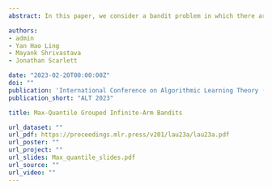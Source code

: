 ```yaml
---
abstract: In this paper, we consider a bandit problem in which there are a number of groups each consisting of infinitely many arms. Whenever a new arm is requested from a given group, its mean reward is drawn from an unknown reservoir distribution (different for each group), and the uncertainty in the arm’s mean reward can only be reduced via subsequent pulls of the arm. The goal is to identify the infinite-arm group whose reservoir distribution has the highest (1−α)-quantile (e.g., median if α=1/2), using as few total arm pulls as possible. We introduce a two-step algorithm that first requests a fixed number of arms from each group and then runs a finite-arm grouped max-quantile bandit algorithm. We characterize both the instance-dependent and worst-case regret, and provide a matching lower bound for the latter, while discussing various strengths, weaknesses, algorithmic improvements, and potential lower bounds associated with our instance-dependent upper bounds.

authors:
- admin
- Yan Hao Ling
- Mayank Shrivastava
- Jonathan Scarlett

date: "2023-02-20T00:00:00Z"
doi: ""
publication: 'International Conference on Algorithmic Learning Theory (ALT) 2023'
publication_short: "ALT 2023"

title: Max-Quantile Grouped Infinite-Arm Bandits

url_dataset: ""
url_pdf: https://proceedings.mlr.press/v201/lau23a/lau23a.pdf
url_poster: ""
url_project: ""
url_slides: Max_quantile_slides.pdf
url_source: ""
url_video: ""
---
```



